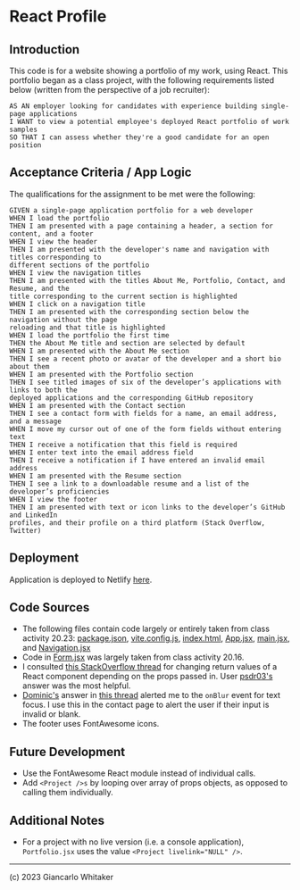 # React Profile

## Introduction

This code is for a website showing a portfolio of my work, using React. This portfolio began as a class project, with the following requirements listed below (written from the perspective of a job recruiter):

```
AS AN employer looking for candidates with experience building single-page applications
I WANT to view a potential employee's deployed React portfolio of work samples
SO THAT I can assess whether they're a good candidate for an open position
```

## Acceptance Criteria / App Logic

The qualifications for the assignment to be met were the following:

```
GIVEN a single-page application portfolio for a web developer
WHEN I load the portfolio
THEN I am presented with a page containing a header, a section for content, and a footer
WHEN I view the header
THEN I am presented with the developer's name and navigation with titles corresponding to
different sections of the portfolio
WHEN I view the navigation titles
THEN I am presented with the titles About Me, Portfolio, Contact, and Resume, and the
title corresponding to the current section is highlighted
WHEN I click on a navigation title
THEN I am presented with the corresponding section below the navigation without the page
reloading and that title is highlighted
WHEN I load the portfolio the first time
THEN the About Me title and section are selected by default
WHEN I am presented with the About Me section
THEN I see a recent photo or avatar of the developer and a short bio about them
WHEN I am presented with the Portfolio section
THEN I see titled images of six of the developer’s applications with links to both the
deployed applications and the corresponding GitHub repository
WHEN I am presented with the Contact section
THEN I see a contact form with fields for a name, an email address, and a message
WHEN I move my cursor out of one of the form fields without entering text
THEN I receive a notification that this field is required
WHEN I enter text into the email address field
THEN I receive a notification if I have entered an invalid email address
WHEN I am presented with the Resume section
THEN I see a link to a downloadable resume and a list of the developer’s proficiencies
WHEN I view the footer
THEN I am presented with text or icon links to the developer’s GitHub and LinkedIn
profiles, and their profile on a third platform (Stack Overflow, Twitter) 
```

## Deployment

Application is deployed to Netlify [here](https://giancarlo-whitaker-profile.netlify.app/).

## Code Sources

* The following files contain code largely or entirely taken from class activity 20.23: [package.json](./package.json), [vite.config.js](./vite.config.js), [index.html](index.html), [App.jsx](./src/App.jsx), [main.jsx](./src/main.jsx), and [Navigation.jsx](./src/components/Navigation.jsx)
* Code in [Form.jsx](./src/components/Form.jsx) was largely taken from class activity 20.16.
* I consulted [this StackOverflow thread](https://stackoverflow.com/questions/67578409/check-prop-values-before-loading-component) for changing return values of a React component depending on the props passed in.  User [psdr03's](https://stackoverflow.com/users/2079976/psdr03) answer was the most helpful.
* [Dominic's](https://stackoverflow.com/users/414062/dominic) answer in [this thread](https://stackoverflow.com/questions/37609049/how-to-correctly-catch-change-focusout-event-on-text-input-in-react-js) alerted me to the `onBlur` event for text focus.  I use this in the contact page to alert the user if their input is invalid or blank.
* The footer uses FontAwesome icons.

## Future Development

* Use the FontAwesome React module instead of individual calls.
* Add `<Project />s` by looping over array of props objects, as opposed to calling them individually.

## Additional Notes

* For a project with no live version (i.e. a console application), `Portfolio.jsx` uses the value `<Project livelink="NULL" />`.

---

(c) 2023 Giancarlo Whitaker